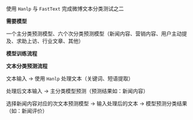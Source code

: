 使用 `Hanlp` 与 `FastText` 完成微博文本分类测试之二

**需要模型**

一个主分类预测模型、六个次分类预测模型（新闻内容、营销内容、用户主动提及、求助上访、行业文章、其他）

**模型训练流程**

**文本分类预测流程**

文本输入 -&gt; 使用 `Hanlp` 处理文本（关键词、短语提取）

处理后文本输入 -&gt; 主分类模型预测（预测结果如：新闻内容）

选择新闻内容对应的次文本预测模型 -&gt; 输入处理后的文本 -&gt; 模型预测分类结果（如：新闻评价）








